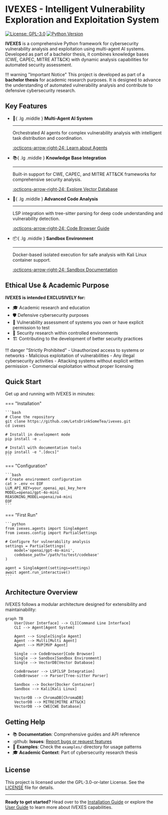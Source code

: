 # IVEXES - Intelligent Vulnerability Exploration and Exploitation System

[![License: GPL-3.0](https://img.shields.io/badge/License-GPL--3.0-blue.svg)](https://www.gnu.org/licenses/gpl-3.0)
[![Python Version](https://img.shields.io/badge/python-3.8%2B-blue)](https://www.python.org/)

**IVEXES** is a comprehensive Python framework for cybersecurity vulnerability analysis and exploitation using multi-agent AI systems. Developed as part of a bachelor thesis, it combines knowledge bases (CWE, CAPEC, MITRE ATT&CK) with dynamic analysis capabilities for automated security assessment.

!!! warning "Important Notice"
    This project is developed as part of a **bachelor thesis** for academic research purposes. It is designed to advance the understanding of automated vulnerability analysis and contribute to defensive cybersecurity research.

## Key Features

<div class="grid cards" markdown>

-   :robot:{ .lg .middle } __Multi-Agent AI System__

    ---

    Orchestrated AI agents for complex vulnerability analysis with intelligent task distribution and coordination.

    [:octicons-arrow-right-24: Learn about Agents](user-guide/agents.md)

-   :books:{ .lg .middle } __Knowledge Base Integration__

    ---

    Built-in support for CWE, CAPEC, and MITRE ATT&CK frameworks for comprehensive security analysis.

    [:octicons-arrow-right-24: Explore Vector Database](user-guide/vector-db.md)

-   :microscope:{ .lg .middle } __Advanced Code Analysis__

    ---

    LSP integration with tree-sitter parsing for deep code understanding and vulnerability detection.

    [:octicons-arrow-right-24: Code Browser Guide](user-guide/code-browser.md)

-   :package:{ .lg .middle } __Sandbox Environment__

    ---

    Docker-based isolated execution for safe analysis with Kali Linux container support.

    [:octicons-arrow-right-24: Sandbox Documentation](user-guide/sandbox.md)

</div>

## Ethical Use & Academic Purpose

**IVEXES is intended EXCLUSIVELY for:**

- :mortar_board: Academic research and education
- :shield: Defensive cybersecurity purposes  
- :test_tube: Vulnerability assessment of systems you own or have explicit permission to test
- :microscope: Security research within controlled environments
- :building_construction: Contributing to the development of better security practices

!!! danger "Strictly Prohibited"
    - Unauthorized access to systems or networks
    - Malicious exploitation of vulnerabilities
    - Any illegal cybersecurity activities
    - Attacking systems without explicit written permission
    - Commercial exploitation without proper licensing

## Quick Start

Get up and running with IVEXES in minutes:

=== "Installation"

    ```bash
    # Clone the repository
    git clone https://github.com/LetsDrinkSomeTea/ivexes.git
    cd ivexes
    
    # Install in development mode
    pip install -e .
    
    # Install with documentation tools
    pip install -e ".[docs]"
    ```

=== "Configuration"

    ```bash
    # Create environment configuration
    cat > .env << EOF
    LLM_API_KEY=your_openai_api_key_here
    MODEL=openai/gpt-4o-mini
    REASONING_MODEL=openai/o4-mini
    EOF
    ```

=== "First Run"

    ```python
    from ivexes.agents import SingleAgent
    from ivexes.config import PartialSettings
    
    # Configure for vulnerability analysis
    settings = PartialSettings(
        model='openai/gpt-4o-mini',
        codebase_path='/path/to/test/codebase'
    )
    
    agent = SingleAgent(settings=settings)
    await agent.run_interactive()
    ```

## Architecture Overview

IVEXES follows a modular architecture designed for extensibility and maintainability:

```mermaid
graph TB
    User[User Interface] --> CLI[Command Line Interface]
    CLI --> Agent[Agent System]
    
    Agent --> Single[Single Agent]
    Agent --> Multi[Multi Agent]
    Agent --> MVP[MVP Agent]
    
    Single --> CodeBrowser[Code Browser]
    Single --> Sandbox[Sandbox Environment]
    Single --> VectorDB[Vector Database]
    
    CodeBrowser --> LSP[LSP Integration]
    CodeBrowser --> Parser[Tree-sitter Parser]
    
    Sandbox --> Docker[Docker Container]
    Sandbox --> Kali[Kali Linux]
    
    VectorDB --> ChromaDB[ChromaDB]
    VectorDB --> MITRE[MITRE ATT&CK]
    VectorDB --> CWE[CWE Database]
```

## Getting Help

- :books: **Documentation**: Comprehensive guides and API reference
- :github: **Issues**: [Report bugs or request features](https://github.com/LetsDrinkSomeTea/ivexes/issues)
- :test_tube: **Examples**: Check the `examples/` directory for usage patterns
- :mortar_board: **Academic Context**: Part of cybersecurity research thesis

## License

This project is licensed under the GPL-3.0-or-later License. See the [LICENSE](https://github.com/LetsDrinkSomeTea/ivexes/blob/main/LICENSE) file for details.

---

**Ready to get started?** Head over to the [Installation Guide](getting-started/installation.md) or explore the [User Guide](user-guide/index.md) to learn more about IVEXES capabilities.